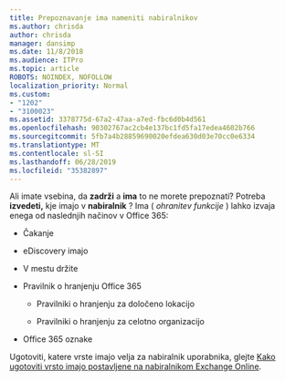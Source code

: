```yaml
---
title: Prepoznavanje ima nameniti nabiralnikov
ms.author: chrisda
author: chrisda
manager: dansimp
ms.date: 11/8/2018
ms.audience: ITPro
ms.topic: article
ROBOTS: NOINDEX, NOFOLLOW
localization_priority: Normal
ms.custom:
- "1202"
- "3100023"
ms.assetid: 3378775d-67a2-47aa-a7ed-fbc6d0b4d561
ms.openlocfilehash: 90302767ac2cb4e137bc1fd5fa17edea4602b766
ms.sourcegitcommit: 5fb7a4b28859690020efdea630d03e70cc0e6334
ms.translationtype: MT
ms.contentlocale: sl-SI
ms.lasthandoff: 06/28/2019
ms.locfileid: "35382897"
---
```

Ali imate vsebina, da **zadrži** a **ima** to ne morete prepoznati? Potreba **izvedeti,** kje imajo v **nabiralnik** ? Ima ( *ohranitev funkcije* ) lahko izvaja enega od naslednjih načinov v Office 365:
  
- Čakanje

- eDiscovery imajo

- V mestu držite

- Pravilnik o hranjenju Office 365 

  - Pravilniki o hranjenju za določeno lokacijo

  - Pravilniki o hranjenju za celotno organizacijo

- Office 365 oznake

Ugotoviti, katere vrste imajo velja za nabiralnik uporabnika, glejte [Kako ugotoviti vrsto imajo postavljene na nabiralnikom Exchange Online](https://docs.microsoft.com/office365/securitycompliance/identify-a-hold-on-an-exchange-online-mailbox).
